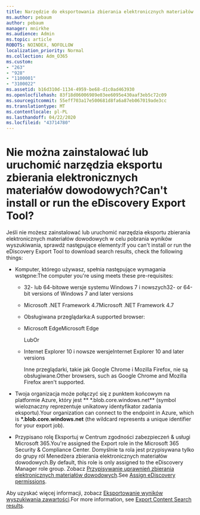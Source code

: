 ```yaml
---
title: Narzędzie do eksportowania zbierania elektronicznych materiałów dowodowych
ms.author: pebaum
author: pebaum
manager: mnirkhe
ms.audience: Admin
ms.topic: article
ROBOTS: NOINDEX, NOFOLLOW
localization_priority: Normal
ms.collection: Adm_O365
ms.custom:
- "263"
- "928"
- "1100001"
- "3100022"
ms.assetid: b16d310d-1134-4959-be68-d1c0ad463930
ms.openlocfilehash: 83f18d06006989e03ee6095e430aaf3eb5c72c09
ms.sourcegitcommit: 55eff703a17e500681d8fa6a87eb067019ade3cc
ms.translationtype: MT
ms.contentlocale: pl-PL
ms.lasthandoff: 04/22/2020
ms.locfileid: "43714780"
---
```

# <a name="cant-install-or-run-the-ediscovery-export-tool"></a><span data-ttu-id="0db9f-102">Nie można zainstalować lub uruchomić narzędzia eksportu zbierania elektronicznych materiałów dowodowych?</span><span class="sxs-lookup"><span data-stu-id="0db9f-102">Can't install or run the eDiscovery Export Tool?</span></span>

<span data-ttu-id="0db9f-103">Jeśli nie możesz zainstalować lub uruchomić narzędzia eksportu zbierania elektronicznych materiałów dowodowych w celu pobrania wyników wyszukiwania, sprawdź następujące elementy:</span><span class="sxs-lookup"><span data-stu-id="0db9f-103">If you can't install or run the eDiscovery Export Tool to download search results, check the following things:</span></span>
  
- <span data-ttu-id="0db9f-104">Komputer, którego używasz, spełnia następujące wymagania wstępne:</span><span class="sxs-lookup"><span data-stu-id="0db9f-104">The computer you're using meets these pre-requisites:</span></span>

  - <span data-ttu-id="0db9f-105">32- lub 64-bitowe wersje systemu Windows 7 i nowszych</span><span class="sxs-lookup"><span data-stu-id="0db9f-105">32- or 64-bit versions of Windows 7 and later versions</span></span>

  - <span data-ttu-id="0db9f-106">Microsoft .NET Framework 4.7</span><span class="sxs-lookup"><span data-stu-id="0db9f-106">Microsoft .NET Framework 4.7</span></span>

  - <span data-ttu-id="0db9f-107">Obsługiwana przeglądarka:</span><span class="sxs-lookup"><span data-stu-id="0db9f-107">A supported browser:</span></span>

  - <span data-ttu-id="0db9f-108">Microsoft Edge</span><span class="sxs-lookup"><span data-stu-id="0db9f-108">Microsoft Edge</span></span>

    <span data-ttu-id="0db9f-109">Lub</span><span class="sxs-lookup"><span data-stu-id="0db9f-109">Or</span></span>

  - <span data-ttu-id="0db9f-110">Internet Explorer 10 i nowsze wersje</span><span class="sxs-lookup"><span data-stu-id="0db9f-110">Internet Explorer 10 and later versions</span></span>

    <span data-ttu-id="0db9f-111">Inne przeglądarki, takie jak Google Chrome i Mozilla Firefox, nie są obsługiwane.</span><span class="sxs-lookup"><span data-stu-id="0db9f-111">Other browsers, such as Google Chrome and Mozilla Firefox aren't supported.</span></span>

- <span data-ttu-id="0db9f-112">Twoja organizacja może połączyć się z punktem końcowym na platformie Azure, który jest \*\* \*.blob.core.windows.net\*\* (symbol wieloznaczny reprezentuje unikatowy identyfikator zadania eksportu).</span><span class="sxs-lookup"><span data-stu-id="0db9f-112">Your organization can connect to the endpoint in Azure, which is **\*.blob.core.windows.net** (the wildcard represents a unique identifier for your export job).</span></span>

- <span data-ttu-id="0db9f-113">Przypisano rolę Eksportuj w Centrum zgodności zabezpieczeń &amp; usługi Microsoft 365.</span><span class="sxs-lookup"><span data-stu-id="0db9f-113">You're assigned the Export role in the Microsoft 365 Security &amp; Compliance Center.</span></span> <span data-ttu-id="0db9f-114">Domyślnie ta rola jest przypisywana tylko do grupy ról Menedżera zbierania elektronicznych materiałów dowodowych.</span><span class="sxs-lookup"><span data-stu-id="0db9f-114">By default, this role is only assigned to the eDiscovery Manager role group.</span></span> <span data-ttu-id="0db9f-115">Zobacz [Przypisywanie uprawnień zbierania elektronicznych materiałów dowodowych](https://docs.microsoft.com/office365/securitycompliance/assign-ediscovery-permissions).</span><span class="sxs-lookup"><span data-stu-id="0db9f-115">See [Assign eDiscovery permissions](https://docs.microsoft.com/office365/securitycompliance/assign-ediscovery-permissions).</span></span>

<span data-ttu-id="0db9f-116">Aby uzyskać więcej informacji, zobacz [Eksportowanie wyników wyszukiwania zawartości](https://docs.microsoft.com/office365/securitycompliance/export-search-results).</span><span class="sxs-lookup"><span data-stu-id="0db9f-116">For more information, see [Export Content Search results](https://docs.microsoft.com/office365/securitycompliance/export-search-results).</span></span>
  